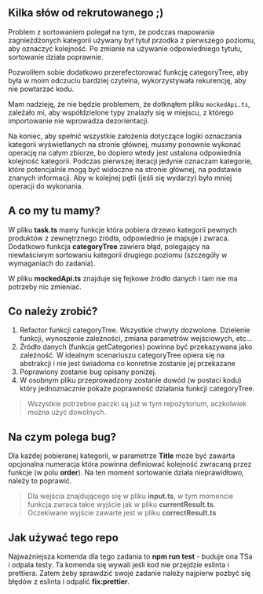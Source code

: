 ## Kilka słów od rekrutowanego ;)

Problem z sortowaniem polegał na tym, że podczas mapowania zagnieżdżonych kategorii używany był tytuł przodka z pierwszego poziomu, aby oznaczyć kolejność.
Po zmianie na używanie odpowiedniego tytułu, sortowanie działa poprawnie.

Pozwoliłem sobie dodatkowo przerefectorować funkcję categoryTree, aby była w moim odczuciu bardziej czytelna, wykorzystywała rekurencję, aby nie powtarzać kodu.

Mam nadzieję, że nie będzie problemem, że dotknąłem pliku `mockedApi.ts`, zależało mi, aby współdzielone typy znalazły się w miejscu, z którego importowanie nie wprowadza dezorientacji.  

Na koniec, aby spełnić wszystkie założenia dotyczące logiki oznaczania kategorii wyświetlanych na stronie głównej, musimy ponownie wykonać operację na całym zbiorze, bo dopiero wtedy jest ustalona odpowiednia kolejność kategorii.
Podczas pierwszej iteracji jedynie oznaczam kategorie, które potencjalnie mogą być widoczne na stronie głównej, na podstawie znanych informacji. Aby w kolejnej pętli (jeśli się wydarzy) było mniej operacji do wykonania.

## A co my tu mamy?

W pliku **task.ts** mamy funkcje która pobiera drzewo kategorii pewnych produktów z zewnętrznego źródła, odpowiednio je mapuje i zwraca.
Dodatkowo funkcja **categoryTree** zawiera błąd, polegający na niewłaściwym sortowaniu kategorii drugiego poziomu (szczegóły w wymaganiach do zadania).

W pliku **mockedApi.ts** znajduje się fejkowe źródło danych i tam nie ma potrzeby nic zmieniać.

## Co należy zrobić?

1. Refactor funkcji categoryTree. Wszystkie chwyty dozwolone. Dzielenie funkcji, wynoszenie zależności, zmiana parametrów wejściowych, etc...
2. Źródło danych (funkcja getCategories) powinna być przekazywana jako zależność. W idealnym scenariuszu categoryTree opiera się na abstrakcji i nie jest świadoma co konretnie zostanie jej przekazane
3. Poprawiony zostanie bug opisany poniżej.
4. W osobnym pliku przeprowadzony zostanie dowód (w postaci kodu) który jednoznacznie pokaże poprawność działania funkcji categoryTree.

> Wszystkie potrzebne paczki są już w tym repozytorium, aczkolwiek można użyć dowolnych.

## Na czym polega bug?

Dla każdej pobieranej kategorii, w parametrze **Title** moze być zawarta opcjonalna numeracja która powinna definiować kolejność zwracaną przez funkcje (w polu **order**).
Na ten moment sortowanie działa nieprawidłowo, należy to poprawić.

> Dla wejścia znajdującego się w pliku **input.ts**, w tym momencie funkcja zwraca takie wyjście jak w pliku **currentResult.ts**. Oczekiwane wyjście zawarte jest w pliku **correctResult.ts**

## Jak używać tego repo

Najważniejsza komenda dla tego zadania to **npm run test** - buduje ona TSa i odpala testy. Ta komenda się wywali jeśli kod nie przejdzie eslinta i prettiera. Zatem żeby sprawdzić swoje zadanie należy najpierw pozbyć się błędów z eslinta i odpalić **fix:prettier**.
